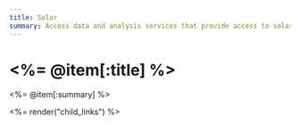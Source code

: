 ```yaml
---
title: Solar
summary: Access data and analysis services that provide access to solar resource data and NREL models.
---
```


# <%= @item[:title] %>
<%= @item[:summary] %>

<%= render("child_links") %>
